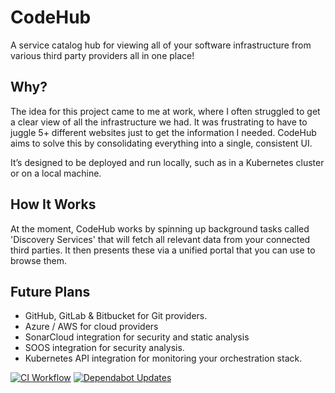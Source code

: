 # CodeHub

A service catalog hub for viewing all of your software infrastructure from various third party providers all in one
place!

## Why?

The idea for this project came to me at work, where I often struggled to get a clear view of all the infrastructure we
had. It was frustrating to have to juggle 5+ different websites just to get the information I needed. CodeHub aims to
solve this by consolidating everything into a single, consistent UI.

It’s designed to be deployed and run locally, such as in a Kubernetes cluster or on a local machine.

## How It Works

At the moment, CodeHub works by spinning up background tasks called 'Discovery Services' that will fetch all relevant
data
from your connected third parties. It then presents these via a unified portal that you can use to browse them.

## Future Plans

- GitHub, GitLab & Bitbucket for Git providers.
- Azure / AWS for cloud providers
- SonarCloud integration for security and static analysis
- SOOS integration for security analysis.
- Kubernetes API integration for monitoring your orchestration stack.

[![CI Workflow](https://github.com/james-d12/CodeHub/actions/workflows/ci.yml/badge.svg)](https://github.com/james-d12/CodeHub/actions/workflows/ci.yml)
[![Dependabot Updates](https://github.com/james-d12/CodeHub/actions/workflows/dependabot/dependabot-updates/badge.svg)](https://github.com/james-d12/CodeHub/actions/workflows/dependabot/dependabot-updates)